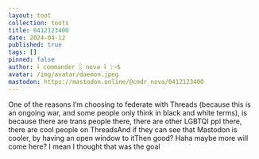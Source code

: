 ```yaml
---
layout: toot
collection: toots
title: 0412123400
date: 2024-04-12
published: true
tags: []
pinned: false
author: ⸸ commander ░ nova ⸸ :~$
avatar: /img/avatar/daemon.jpeg
mastodon: https://mastodon.online/@cmdr_nova/0412123400
---
```


One of the reasons I’m choosing to federate with Threads (because this is an ongoing war, and some people only think in black and white terms), is because there are trans people there, there are other LGBTQI ppl there, there are cool people on ThreadsAnd if they can see that Mastodon is cooler, by having an open window to itThen good? Haha maybe more will come here? I mean I thought that was the goal
